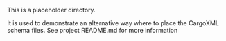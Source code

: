 This is a placeholder directory.

It is used to demonstrate an alternative way where to place the CargoXML schema files.
See project README.md for more information